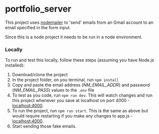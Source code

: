 # portfolio_server

This project uses [nodemailer](https://nodemailer.com/about/) to 'send' emails from an Gmail account to an email specified in the form input.

Since this is a node project it needs to be run in a node environment.

### Locally

To run and test this locally, follow these steps (assuming you have Node.js installed):
1. Download/clone the project
2. In the project folder, on you terminal, run `npm install`
3. Copy and paste the email address (*NM_EMAIL_ADDR*) and password (*NM_EMAIL_PASS*) values to the `.env` file
4. To test as you code, run `npm run dev`. This will watch changes and run this project whenever you save at localhost on port 4000 - [localhost:4000](localhost:4000). 
5. To run the project, run `npm run start`. This is the same as above but would require restarting if you make any changes to app.js - [localhost:4000](localhost:4000).
6. Start sending those fake emails.
